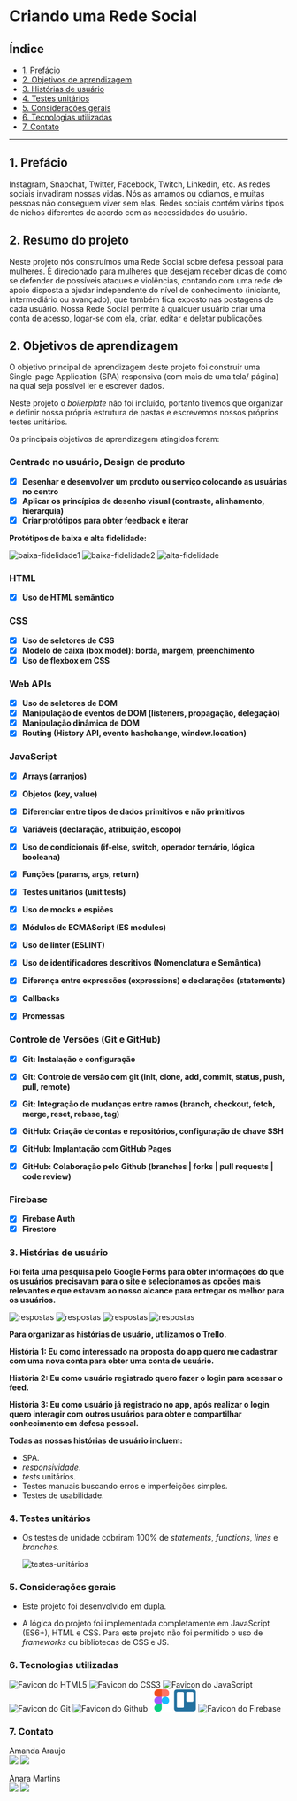 # Criando uma Rede Social

## Índice

* [1. Prefácio](#1-prefácio)
* [2. Objetivos de aprendizagem](#2-objetivos-de-aprendizagem)
* [3. Histórias de usuário](#3-histórias-de-usuário)
* [4. Testes unitários](#4-testes-unitários)
* [5. Considerações gerais](#5-considerações-gerais)
* [6. Tecnologias utilizadas](#6-tecnologias-utilizadas)
* [7. Contato](#7-contato)

***

## 1. Prefácio

Instagram, Snapchat, Twitter, Facebook, Twitch, Linkedin, etc. As redes sociais
invadiram nossas vidas. Nós as amamos ou odiamos, e muitas pessoas não conseguem
viver sem elas. Redes sociais contém vários tipos de nichos diferentes de acordo com as necessidades do usuário.
## 2. Resumo do projeto

Neste projeto nós construímos uma Rede Social sobre defesa pessoal para mulheres. É direcionado para mulheres que desejam receber dicas de como se defender de possíveis ataques e violências, contando com uma rede de apoio disposta a ajudar independente do nível de conhecimento (iniciante, intermediário ou avançado), que também fica exposto nas postagens de cada usuário. Nossa Rede Social permite à qualquer usuário criar uma conta de acesso, logar-se com ela, criar, editar e deletar publicações.

## 2. Objetivos de aprendizagem

O objetivo principal de aprendizagem deste projeto foi construir uma Single-page Application (SPA) responsiva (com mais de uma tela/ página) na qual seja possível ler e escrever dados.

Neste projeto o _boilerplate_ não foi incluído, portanto tivemos que organizar e definir nossa própria estrutura de pastas e escrevemos nossos próprios testes unitários.

Os principais objetivos de aprendizagem atingidos foram:

### Centrado no usuário, Design de produto

- [X] **Desenhar e desenvolver um produto ou serviço colocando as usuárias no centro**
- [X] **Aplicar os princípios de desenho visual (contraste, alinhamento, hierarquia)**
- [X] **Criar protótipos para obter feedback e iterar**

**Protótipos de baixa e alta fidelidade:**

![baixa-fidelidade1](https://github.com/amandascam03/SAP010-social-network/assets/131325234/19da3c93-25a5-4b83-a0b4-4be8c7d739ee)
![baixa-fidelidade2](https://github.com/amandascam03/SAP010-social-network/assets/131325234/521723c7-d7ca-448c-b804-0cca2e4a1a89)
![alta-fidelidade](https://github.com/amandascam03/SAP010-social-network/assets/131325234/9178abcc-2db0-4841-939e-a06737ca3f63)

### HTML

- [X] **Uso de HTML semântico**

### CSS

- [X] **Uso de seletores de CSS**
- [X] **Modelo de caixa (box model): borda, margem, preenchimento**
- [X] **Uso de flexbox em CSS**

### Web APIs

- [X] **Uso de seletores de DOM**
- [X] **Manipulação de eventos de DOM (listeners, propagação, delegação)**
- [X] **Manipulação dinâmica de DOM**
- [X] **Routing (History API, evento hashchange, window.location)**

### JavaScript

- [X] **Arrays (arranjos)**
- [X] **Objetos (key, value)**
- [X] **Diferenciar entre tipos de dados primitivos e não primitivos**
- [X] **Variáveis (declaração, atribuição, escopo)**
- [x] **Uso de condicionais (if-else, switch, operador ternário, lógica booleana)**
- [x] **Funções (params, args, return)**
- [x] **Testes unitários (unit tests)**
- [x] **Uso de mocks e espiões**
- [x] **Módulos de ECMAScript (ES modules)**
- [x] **Uso de linter (ESLINT)**
- [x] **Uso de identificadores descritivos (Nomenclatura e Semântica)**
- [x] **Diferença entre expressões (expressions) e declarações (statements)**
- [x] **Callbacks**
- [x] **Promessas**



### Controle de Versões (Git e GitHub)

- [x] **Git: Instalação e configuração**
- [x] **Git: Controle de versão com git (init, clone, add, commit, status, push, pull, remote)**
- [x] **Git: Integração de mudanças entre ramos (branch, checkout, fetch, merge, reset, rebase, tag)**
- [x] **GitHub: Criação de contas e repositórios, configuração de chave SSH**
- [x] **GitHub: Implantação com GitHub Pages**
- [x] **GitHub: Colaboração pelo Github (branches | forks | pull requests | code review)**


### Firebase

- [x] **Firebase Auth**
- [x] **Firestore**

### 3. Histórias de usuário

**Foi feita uma pesquisa pelo Google Forms para obter informações do que os usuários precisavam para o site e selecionamos as opções mais relevantes e que estavam ao nosso alcance para entregar os melhor para os usuários.**

![respostas](https://github.com/amandascam03/SAP010-social-network/assets/131325234/361705e3-350d-493f-b55a-abb24dd02f13)
![respostas](https://github.com/amandascam03/SAP010-social-network/assets/131325234/c663a19f-1699-4613-a47d-fa2b8554be55)
![respostas](https://github.com/amandascam03/SAP010-social-network/assets/131325234/8eab028d-cc75-4675-953e-b5a21b2d27da)
![respostas](https://github.com/amandascam03/SAP010-social-network/assets/131325234/6db11872-5a40-4d8d-9dfd-579af290feeb)


**Para organizar as histórias de usuário, utilizamos o Trello.**

**História 1: Eu como interessado na proposta do app quero me cadastrar com uma nova conta para obter uma conta de usuário.**

**História 2: Eu como usuário registrado quero fazer o login para acessar o feed.**

**História 3: Eu como usuário já registrado no app, após realizar o login quero interagir com outros usuários para obter e compartilhar conhecimento em defesa pessoal.**

**Todas as nossas histórias de usuário incluem:**
  - SPA.
  -  _responsividade_.
  -  _tests_ unitários.
  - Testes manuais buscando erros e imperfeições simples.
  - Testes de usabilidade.

### 4. Testes unitários

* Os testes de unidade cobriram 100% de _statements_, _functions_,
  _lines_ e _branches_.

  ![testes-unitários](https://github.com/amandascam03/SAP010-social-network/assets/131325234/cf809263-cbe6-4e6c-b430-aa64e61fcaa9)


### 5. Considerações gerais

* Este projeto foi desenvolvido em dupla.

* A lógica do projeto foi implementada completamente em JavaScript
  (ES6+), HTML e CSS. Para este projeto não foi permitido o uso de
  _frameworks_ ou bibliotecas de CSS e JS.

### 6. Tecnologias utilizadas

<div>
<img title="HTML5" alt="Favicon do HTML5" src="https://cdn.jsdelivr.net/gh/devicons/devicon/icons/html5/html5-plain-wordmark.svg" / width="40" height="40">  
<img title="CSS3" alt="Favicon do CSS3" src="https://cdn.jsdelivr.net/gh/devicons/devicon/icons/css3/css3-plain-wordmark.svg" / width="40" height="40">  
<img title="JavaScript" alt="Favicon do JavaScript" src="https://cdn.jsdelivr.net/gh/devicons/devicon/icons/javascript/javascript-original.svg" / width="40" height="40">  
<img title="Git" alt="Favicon do Git" src="https://cdn.jsdelivr.net/gh/devicons/devicon/icons/git/git-plain-wordmark.svg" /width="40" height="40">  
<img title="GitHub" alt="Favicon do Github" src="https://cdn.jsdelivr.net/gh/devicons/devicon/icons/github/github-original.svg" / width="40" height="40"> 
<img title="Figma" alt="Favicon do Figma" src="https://github.com/devicons/devicon/blob/v2.15.1/icons/figma/figma-original.svg" / width="40" height="40"> 
<img title="Trello" alt="Favicon do Trello" src="https://github.com/devicons/devicon/blob/v2.15.1/icons/trello/trello-plain.svg" / width="40" height="40"> 
<img title="Firebase" alt="Favicon do Firebase" src="https://cdn.jsdelivr.net/gh/devicons/devicon/icons/firebase/firebase-plain.svg" / width="40" height="40"/>
</div>

### 7. Contato

  <div>
  Amanda Araujo <br>
<a href = "mailto:amandascam03@gmail.com"><img src="https://img.shields.io/badge/Gmail-D14836?style=for-the-badge&logo=gmail&logoColor=white" target="_blank"></a>
<a href="https://www.linkedin.com/in/amanda-scam03" target="_blank"><img src="https://img.shields.io/badge/-LinkedIn-%230077B5?style=for-the-badge&logo=linkedin&logoColor=white" target="_blank"></a> 
  
  Anara Martins <br>
<a href = "mailto:anaramartins31@gmail.com"><img src="https://img.shields.io/badge/Gmail-D14836?style=for-the-badge&logo=gmail&logoColor=white" target="_blank"></a>
<a href="https://www.linkedin.com/in/anara-martins-4740b0108/" target="_blank"><img src="https://img.shields.io/badge/-LinkedIn-%230077B5?style=for-the-badge&logo=linkedin&logoColor=white" target="_blank"></a> 
</div>
